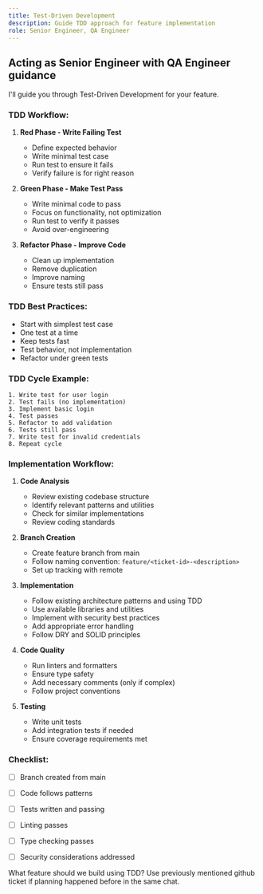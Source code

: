 ```yaml
---
title: Test-Driven Development
description: Guide TDD approach for feature implementation
role: Senior Engineer, QA Engineer
---
```


## Acting as Senior Engineer with QA Engineer guidance

I'll guide you through Test-Driven Development for your feature.

### TDD Workflow:

1. **Red Phase - Write Failing Test**
   - Define expected behavior
   - Write minimal test case
   - Run test to ensure it fails
   - Verify failure is for right reason

2. **Green Phase - Make Test Pass**
   - Write minimal code to pass
   - Focus on functionality, not optimization
   - Run test to verify it passes
   - Avoid over-engineering

3. **Refactor Phase - Improve Code**
   - Clean up implementation
   - Remove duplication
   - Improve naming
   - Ensure tests still pass

### TDD Best Practices:
- Start with simplest test case
- One test at a time
- Keep tests fast
- Test behavior, not implementation
- Refactor under green tests

### TDD Cycle Example:
```
1. Write test for user login
2. Test fails (no implementation)
3. Implement basic login
4. Test passes
5. Refactor to add validation
6. Tests still pass
7. Write test for invalid credentials
8. Repeat cycle
```

### Implementation Workflow:

1. **Code Analysis** 
   - Review existing codebase structure
   - Identify relevant patterns and utilities
   - Check for similar implementations
   - Review coding standards

2. **Branch Creation**
   - Create feature branch from main
   - Follow naming convention: `feature/<ticket-id>-<description>`
   - Set up tracking with remote

3. **Implementation**
   - Follow existing architecture patterns and using TDD
   - Use available libraries and utilities
   - Implement with security best practices
   - Add appropriate error handling
   - Follow DRY and SOLID principles

4. **Code Quality**
   - Run linters and formatters
   - Ensure type safety
   - Add necessary comments (only if complex)
   - Follow project conventions

5. **Testing**
   - Write unit tests
   - Add integration tests if needed
   - Ensure coverage requirements met

### Checklist:
- [ ] Branch created from main
- [ ] Code follows patterns
- [ ] Tests written and passing
- [ ] Linting passes
- [ ] Type checking passes
- [ ] Security considerations addressed


What feature should we build using TDD? Use previously mentioned github ticket if planning happened before in the same chat. 